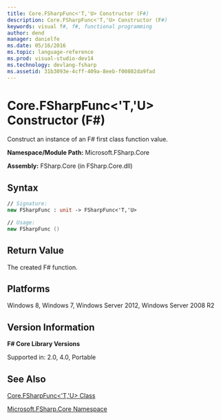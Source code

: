 ```yaml
---
title: Core.FSharpFunc<'T,'U> Constructor (F#)
description: Core.FSharpFunc<'T,'U> Constructor (F#)
keywords: visual f#, f#, functional programming
author: dend
manager: danielfe
ms.date: 05/16/2016
ms.topic: language-reference
ms.prod: visual-studio-dev14
ms.technology: devlang-fsharp
ms.assetid: 31b3093e-4cff-409a-8eeb-f00802da9fad 
---
```


# Core.FSharpFunc<'T,'U> Constructor (F#)

Construct an instance of an F# first class function value.

**Namespace/Module Path:** Microsoft.FSharp.Core

**Assembly:** FSharp.Core (in FSharp.Core.dll)


## Syntax

```fsharp
// Signature:
new FSharpFunc : unit -> FSharpFunc<'T,'U>

// Usage:
new FSharpFunc ()
```

## Return Value

The created F# function.

## Platforms
Windows 8, Windows 7, Windows Server 2012, Windows Server 2008 R2


## Version Information
**F# Core Library Versions**

Supported in: 2.0, 4.0, Portable

## See Also
[Core.FSharpFunc&#60;'T,'U&#62; Class](Core.FSharpFunc%5B%27T%2C%27U%5D-Class-%5BFSharp%5D.md)

[Microsoft.FSharp.Core Namespace](Microsoft.FSharp.Core-Namespace-%5BFSharp%5D.md)